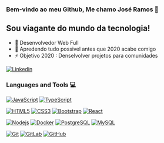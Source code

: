 ### Bem-vindo ao meu Github, Me chamo José Ramos 👋

## Sou viagante do mundo da tecnologia!
- 🔭 Desenvolvedor Web Full
- 🤣 Apredendo tudo possivel antes que 2020 acabe comigo 
- ⚡ Objetivo 2020 : Denselvolver projetos para comunidades

[![Linkedin](https://img.shields.io/badge/-LinkedIn-222222?style=flat-square&logo=Linkedin&logoColor=white&link=https://www.linkedin.com/in/engincan-veske-b4a75b145/)](https://br.linkedin.com/in/josersn)

### Languages and Tools :computer:


[![JavaScript](https://img.shields.io/badge/-JavaScript-black?style=flat&logo=javascript&link=http://github.com/josersn)](http://github.com/josersn) [![TypeScript](https://img.shields.io/badge/-TypeScript-007ACC?style=flat&logo=typescript&link=http://github.com/josersn)](http://github.com/josersn)

[![HTML5](https://img.shields.io/badge/-HTML5-E34F26?style=flat&logo=html5&logoColor=white&link=http://github.com/josersn)](http://github.com/josersn) [![CSS3](https://img.shields.io/badge/-CSS3-1572B6?style=flat&logo=css3&link=http://github.com/josersn)](http://github.com/josersn) [![Bootstrap](https://img.shields.io/badge/-Bootstrap-563D7C?style=flat&logo=bootstrap&link=http://github.com/josersn)](http://github.com/josersn) [![React](https://img.shields.io/badge/-React-black?style=flat&logo=react&link=http://github.com/josersn)](http://github.com/josersn)

[![Nodejs](https://img.shields.io/badge/-Nodejs-black?style=flat&logo=Node.js&link=http://github.com/josersn)](http://github.com/josersn) [![Docker](https://img.shields.io/badge/-Docker-black?style=flat&logo=docker&link=http://github.com/josersn)](http://github.com/josersn) [![PostgreSQL](https://img.shields.io/badge/-PostgreSQL-336791?style=flat&logo=postgresql&link=http://github.com/josersn)](http://github.com/josersn) [![MySQL](https://img.shields.io/badge/-MySQL-black?style=flat&logo=mysql&link=http://github.com/josersn)](http://github.com/josersn)

[![Git](https://img.shields.io/badge/-Git-black?style=flat&logo=git&link=http://github.com/josersn)](http://github.com/josersn) [![GitLab](https://img.shields.io/badge/-GitLab-FCA121?style=flat&logo=gitlab&link=http://github.com/josersn)](https://gitlab.com/hritik5102) [![GitHub](https://img.shields.io/badge/-GitHub-181717?style=flat&logo=github&link=http://github.com/josersn)](http://github.com/josersn)

